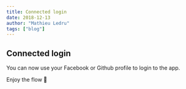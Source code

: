 ```yaml
---
title: Connected login
date: 2018-12-13
author: "Mathieu Ledru"
tags: ["blog"]
---
```


## Connected login

You can now use your Facebook or Github profile to login to the app.

Enjoy the flow 🎉
